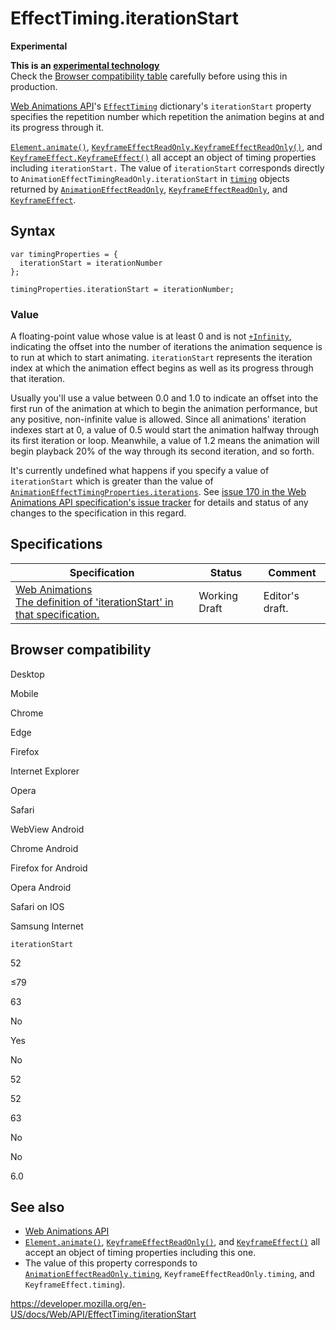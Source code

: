 EffectTiming.iterationStart
===========================

**Experimental**

**This is an [experimental technology](https://developer.mozilla.org/en-US/docs/MDN/Guidelines/Conventions_definitions#experimental)**  
Check the [Browser compatibility table](#browser_compatibility) carefully before using this in production.

[Web Animations API](../web_animations_api)'s [`EffectTiming`](../effecttiming) dictionary's `iterationStart` property specifies the repetition number which repetition the animation begins at and its progress through it.

[`Element.animate()`](../element/animate), [`KeyframeEffectReadOnly.KeyframeEffectReadOnly()`](../keyframeeffect/keyframeeffect), and [`KeyframeEffect.KeyframeEffect()`](../keyframeeffect/keyframeeffect) all accept an object of timing properties including `iterationStart.` The value of `iterationStart` corresponds directly to <span class="page-not-created">`AnimationEffectTimingReadOnly.iterationStart`</span> in [`timing`](../animationeffect/gettiming) objects returned by [`AnimationEffectReadOnly`](../animationeffect), [`KeyframeEffectReadOnly`](../keyframeeffect), and [`KeyframeEffect`](../keyframeeffect).

Syntax
------

    var timingProperties = {
      iterationStart = iterationNumber
    };

    timingProperties.iterationStart = iterationNumber;

### Value

A floating-point value whose value is at least 0 and is not [`+Infinity`](https://developer.mozilla.org/en-US/docs/Web/JavaScript/Reference/Global_Objects/Infinity), indicating the offset into the number of iterations the animation sequence is to run at which to start animating. `iterationStart` represents the iteration index at which the animation effect begins as well as its progress through that iteration.

Usually you'll use a value between 0.0 and 1.0 to indicate an offset into the first run of the animation at which to begin the animation performance, but any positive, non-infinite value is allowed. Since all animations' iteration indexes start at 0, a value of 0.5 would start the animation halfway through its first iteration or loop. Meanwhile, a value of 1.2 means the animation will begin playback 20% of the way through its second iteration, and so forth.

It's currently undefined what happens if you specify a value of `iterationStart` which is greater than the value of [`AnimationEffectTimingProperties.iterations`](iterations). See [issue 170 in the Web Animations API specification's issue tracker](https://github.com/w3c/web-animations/issues/170) for details and status of any changes to the specification in this regard.

Specifications
--------------

<table><thead><tr class="header"><th>Specification</th><th>Status</th><th>Comment</th></tr></thead><tbody><tr class="odd"><td><a href="https://drafts.csswg.org/web-animations-1/#iteration-start">Web Animations<br />
<span class="small">The definition of 'iterationStart' in that specification.</span></a></td><td><span class="spec-wd">Working Draft</span></td><td>Editor's draft.</td></tr></tbody></table>

Browser compatibility
---------------------

Desktop

Mobile

Chrome

Edge

Firefox

Internet Explorer

Opera

Safari

WebView Android

Chrome Android

Firefox for Android

Opera Android

Safari on IOS

Samsung Internet

`iterationStart`

52

≤79

63

No

Yes

No

52

52

63

No

No

6.0

See also
--------

-   [Web Animations API](../web_animations_api)
-   [`Element.animate()`](../element/animate), [`KeyframeEffectReadOnly()`](../keyframeeffect/keyframeeffect), and [`KeyframeEffect()`](../keyframeeffect/keyframeeffect) all accept an object of timing properties including this one.
-   The value of this property corresponds to [`AnimationEffectReadOnly.timing`](../animationeffect/gettiming), <span class="page-not-created">`KeyframeEffectReadOnly.timing`</span>, and <span class="page-not-created">`KeyframeEffect.timing`</span>).

<a href="https://developer.mozilla.org/en-US/docs/Web/API/EffectTiming/iterationStart" class="_attribution-link">https://developer.mozilla.org/en-US/docs/Web/API/EffectTiming/iterationStart</a>
